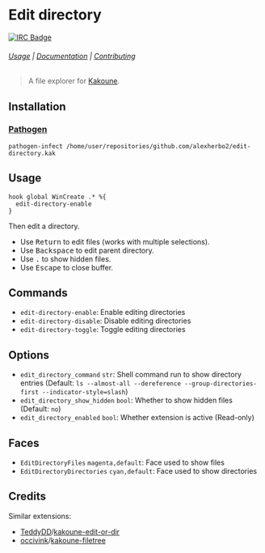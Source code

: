 # Edit directory

[![IRC Badge]][IRC]

###### [Usage] | [Documentation] | [Contributing]

> A file explorer for [Kakoune].

## Installation

### [Pathogen]

``` kak
pathogen-infect /home/user/repositories/github.com/alexherbo2/edit-directory.kak
```

## Usage

``` kak
hook global WinCreate .* %{
  edit-directory-enable
}
```

Then edit a directory.

- Use <kbd>Return</kbd> to edit files (works with multiple selections).
- Use <kbd>Backspace</kbd> to edit parent directory.
- Use <kbd>.</kbd> to show hidden files.
- Use <kbd>Escape</kbd> to close buffer.

## Commands

- `edit-directory-enable`: Enable editing directories
- `edit-directory-disable`: Disable editing directories
- `edit-directory-toggle`: Toggle editing directories

## Options

- `edit_directory_command` `str`: Shell command run to show directory entries (Default: `ls --almost-all --dereference --group-directories-first --indicator-style=slash`)
- `edit_directory_show_hidden` `bool`: Whether to show hidden files (Default: `no`)
- `edit_directory_enabled` `bool`: Whether extension is active (Read-only)

## Faces

- `EditDirectoryFiles` `magenta,default`: Face used to show files
- `EditDirectoryDirectories` `cyan,default`: Face used to show directories

## Credits

Similar extensions:

- [TeddyDD]/[kakoune-edit-or-dir]
- [occivink]/[kakoune-filetree]

[Kakoune]: http://kakoune.org
[IRC]: https://webchat.freenode.net?channels=kakoune
[IRC Badge]: https://img.shields.io/badge/IRC-%23kakoune-blue.svg
[Usage]: #usage
[Documentation]: #commands
[Contributing]: CONTRIBUTING
[Pathogen]: https://github.com/alexherbo2/pathogen.kak
[TeddyDD]: https://github.com/TeddyDD
[kakoune-edit-or-dir]: https://github.com/TeddyDD/kakoune-edit-or-dir
[occivink]: https://github.com/occivink
[kakoune-filetree]: https://github.com/occivink/kakoune-filetree
